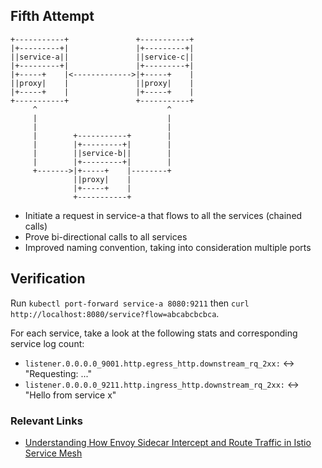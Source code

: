 ## Fifth Attempt

```
+-----------+               +-----------+
|+---------+|               |+---------+|
||service-a||               ||service-c||
|+---------+|               |+---------+|
|+-----+    |<------------->|+-----+    |
||proxy|    |               ||proxy|    |
|+-----+    |               |+-----+    |
+-----------+               +-----------+
     ^                             ^
     |                             |
     |                             |
     |        +-----------+        |
     |        |+---------+|        |
     |        ||service-b||        |
     |        |+---------+|        |
     +------->|+-----+    |--------+
              ||proxy|    |
              |+-----+    |
              +-----------+
```

* Initiate a request in service-a that flows to all the services (chained calls)
* Prove bi-directional calls to all services
* Improved naming convention, taking into consideration multiple ports


## Verification

Run `kubectl port-forward service-a 8080:9211` then `curl http://localhost:8080/service?flow=abcabcbcbca`.

For each service, take a look at the following stats and corresponding service log count:
* `listener.0.0.0.0_9001.http.egress_http.downstream_rq_2xx:` <-> "Requesting: ..."
* `listener.0.0.0.0_9211.http.ingress_http.downstream_rq_2xx:` <-> "Hello from service x"

### Relevant Links

* [Understanding How Envoy Sidecar Intercept and Route Traffic in Istio Service Mesh](https://jimmysong.io/posts/understanding-how-envoy-sidecar-intercept-and-route-traffic-in-istio-service-mesh/)
